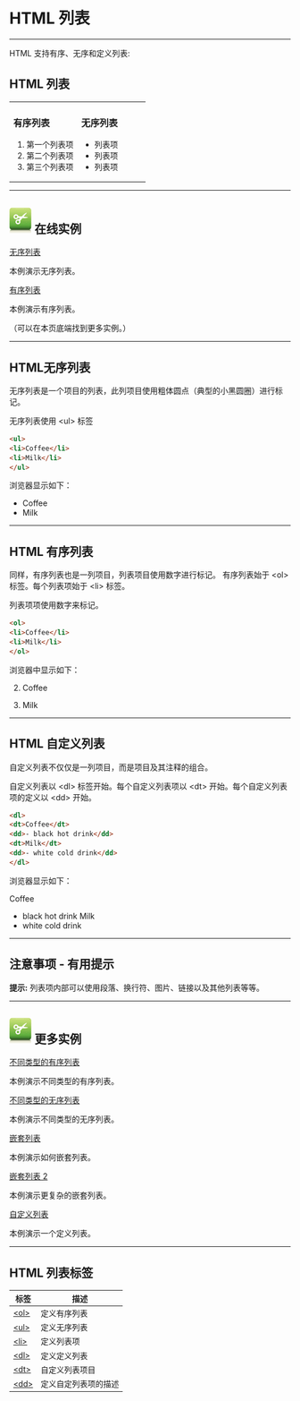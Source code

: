 # HTML 列表

--------

HTML 支持有序、无序和定义列表:

## HTML 列表

<div class="example_result notranslate">
<table width="100%" border="0">
<tbody><tr>
<td width="50%">
<h3>有序列表</h3>
<ol>
	<li>第一个列表项</li>
	<li>第二个列表项</li>
	<li>第三个列表项</li>
</ol>
</td>
<td width="50%">
<h3>无序列表</h3>
<ul>
	<li>列表项</li>
	<li>列表项</li>
	<li>列表项</li>
</ul>
</td>
</tr></tbody></table>
</div>

--------

##  ![实例](images/tryitimg.gif) 在线实例 

[无序列表](http://www.runoob.com/try/try.php?filename=tryhtml_lists4)

 本例演示无序列表。

[有序列表](http://www.runoob.com/try/try.php?filename=tryhtml_lists)

 本例演示有序列表。

（可以在本页底端找到更多实例。）

--------

## HTML无序列表

无序列表是一个项目的列表，此列项目使用粗体圆点（典型的小黑圆圈）进行标记。

无序列表使用 &lt;ul&gt; 标签

```HTML
<ul>
<li>Coffee</li>
<li>Milk</li>
</ul>
```

浏览器显示如下：

 * Coffee
 * Milk

--------

## HTML 有序列表

同样，有序列表也是一列项目，列表项目使用数字进行标记。 有序列表始于 &lt;ol&gt; 标签。每个列表项始于 &lt;li&gt; 标签。

列表项项使用数字来标记。

```HTML
<ol>
<li>Coffee</li>
<li>Milk</li>
</ol>
```

浏览器中显示如下：

2. Coffee

4. Milk

--------

## HTML 自定义列表

自定义列表不仅仅是一列项目，而是项目及其注释的组合。

自定义列表以 &lt;dl&gt; 标签开始。每个自定义列表项以 &lt;dt&gt; 开始。每个自定义列表项的定义以 &lt;dd&gt; 开始。

```HTML
<dl>
<dt>Coffee</dt>
<dd>- black hot drink</dd>
<dt>Milk</dt>
<dd>- white cold drink</dd>
</dl>
```

浏览器显示如下：

Coffee
- black hot drink
Milk
- white cold drink

--------

## 注意事项 - 有用提示

**提示:**  列表项内部可以使用段落、换行符、图片、链接以及其他列表等等。

--------

## ![Examples](images/tryitimg.gif) 更多实例

[不同类型的有序列表](http://www.runoob.com/try/try.php?filename=tryhtml_lists_ordered)

 本例演示不同类型的有序列表。

[不同类型的无序列表](http://www.runoob.com/try/try.php?filename=tryhtml_lists_unordered)

 本例演示不同类型的无序列表。

[嵌套列表](http://www.runoob.com/try/try.php?filename=tryhtml_lists2)

 本例演示如何嵌套列表。

[嵌套列表 2](http://www.runoob.com/try/try.php?filename=tryhtml_nestedlists2)

 本例演示更复杂的嵌套列表。

[自定义列表](http://www.runoob.com/try/try.php?filename=tryhtml_lists3)

 本例演示一个定义列表。

--------

## HTML 列表标签

| 标签 | 描述 |
| ---- | ---- |
| [&lt;ol&gt;](http://www.runoob.com/tags/tag-ol.html) | 定义有序列表 |
| [&lt;ul&gt;](http://www.runoob.com/tags/tag-ul.html) | 定义无序列表 |
| [&lt;li&gt;](http://www.runoob.com/tags/tag-li.html) | 定义列表项 |
| [&lt;dl&gt;](http://www.runoob.com/tags/tag-dl.html) | 定义定义列表 |
| [&lt;dt&gt;](http://www.runoob.com/tags/tag-dt.html) | 自定义列表项目 |
| [&lt;dd&gt;](http://www.runoob.com/tags/tag-dd.html) | 定义自定列表项的描述 |
